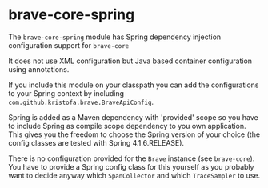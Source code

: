 # brave-core-spring #


The `brave-core-spring` module has Spring dependency injection configuration support for `brave-core` 

It does not use XML configuration but Java based container configuration using annotations.

If you include this module on your classpath you can add the configurations to your Spring
context by including `com.github.kristofa.brave.BraveApiConfig`.

Spring is added as a Maven dependency with 'provided' scope so you have to include Spring as compile scope
dependency to you own application. This gives you the freedom to choose the Spring version of 
your choice (the config classes are tested with Spring 4.1.6.RELEASE).

There is no configuration provided for the `Brave` instance (see `brave-core`). You have to provide a Spring
config class for this yourself as you probably want to decide anyway which `SpanCollector` and which `TraceSampler`
to use.

